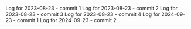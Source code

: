 Log for 2023-08-23 - commit 1
Log for 2023-08-23 - commit 2
Log for 2023-08-23 - commit 3
Log for 2023-08-23 - commit 4
Log for 2024-09-23 - commit 1
Log for 2024-09-23 - commit 2
